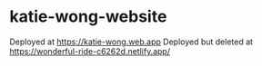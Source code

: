 # katie-wong-website

Deployed at https://katie-wong.web.app 
Deployed  but deleted at https://wonderful-ride-c6262d.netlify.app/ 